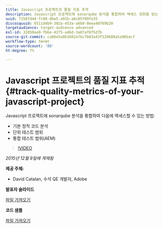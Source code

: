 ```yaml
---
title: Javascript 프로젝트의 품질 지표 추적
description: Javascript 프로젝트에 sonarqube 분석을 통합하여 액세스 권한을 얻는 방법론 · 기본 정적 코드 분석 · 단위 테스트 범위 · AEM(통합 테스트 범위)
uuid: 72507d44-fc08-4be5-a91b-a6c05709fe35
discoiquuid: 6511d4b9-302a-453a-a6b0-8eea40769b20
targetaudience: target-audience advanced
exl-id: 32050ae8-fbbe-4275-a4bd-3a87af6f5d7b
source-git-commit: ca06e5a8b1602a7bcfb83a43f529680a5a96bacf
workflow-type: tm+mt
source-wordcount: '80'
ht-degree: 7%

---
```


# Javascript 프로젝트의 품질 지표 추적{#track-quality-metrics-of-your-javascript-project}

Javascript 프로젝트에 sonarqube 분석을 통합하여 다음에 액세스할 수 있는 방법:

* 기본 정적 코드 분석
* 단위 테스트 범위
* 통합 테스트 범위(AEM)

>[!VIDEO](https://video.tv.adobe.com/v/19372/?quality=9)

*2015년 12월 9일에 게재됨*

**제공 주체:**

* David Catalan, 수석 QE 개발자, Adobe

**발표자 슬라이드**

[파일 가져오기](assets/aem-gems-js-quality-metrics-12-9-15.pdf)

**코드 샘플**

[파일 가져오기](assets/com-adobe-granite-ui-utils-timing-with-licenses.zip)
<!--
[Get back to the Overview](https://helpx.adobe.com/experience-manager/kt/eseminars/gems/aem-index.html)
-->

